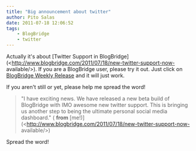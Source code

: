 ```yaml
---
title: "Big announcement about twitter"
author: Pito Salas
date: 2011-07-18 12:06:52
tags:
    - BlogBridge
    - twitter
---
```



Actually it's about [Twitter Support in
BlogBridge](<http://www.blogbridge.com/2011/07/18/new-twitter-support-now-
available/>). If you are a BlogBridge user, please try it out. Just click on
[BlogBridge Weekly
Release](<http://www.blogbridge.com/install/weekly/blogbridge.jnlp>) and it
will just work.

If you aren't still or yet, please help me spread the word!

> "I have exciting news. We have released a new beta build of BlogBridge with
> IMO awesome new twitter support. This is bringing us another step to being
> the ultimate personal social media dashboard." ( **from**
> [me!)](<http://www.blogbridge.com/2011/07/18/new-twitter-support-now-
> available/>)

Spread the word!


